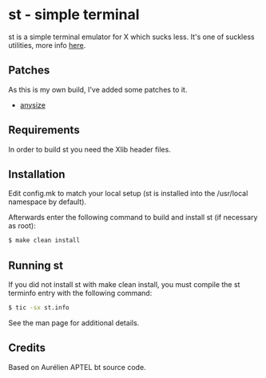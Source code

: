# st - simple terminal

st is a simple terminal emulator for X which sucks less. It's one of suckless utilities, more info [here](https://st.suckless.org/).

## Patches

As this is my own build, I've added some patches to it.

- [anysize](https://st.suckless.org/patches/anysize/)

## Requirements

In order to build st you need the Xlib header files.

## Installation

Edit config.mk to match your local setup (st is installed into
the /usr/local namespace by default).

Afterwards enter the following command to build and install st (if
necessary as root):

```bash
$ make clean install
```

## Running st

If you did not install st with make clean install, you must compile
the st terminfo entry with the following command:

```bash
$ tic -sx st.info
```

See the man page for additional details.

## Credits

Based on Aurélien APTEL <aurelien dot aptel at gmail dot com> bt source code.

